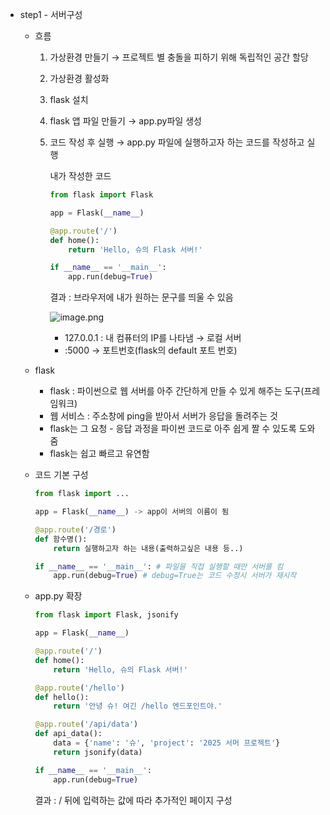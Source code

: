 - step1 - 서버구성
    - 흐름
        1. 가상환경 만들기 → 프로젝트 별 충돌을 피하기 위해 독립적인 공간 할당
        2. 가상환경 활성화
        3. flask 설치
        4. flask 앱 파일 만들기 → app.py파일 생성
        5. 코드 작성 후 실행 → app.py 파일에 실행하고자 하는 코드를 작성하고 실행
            
            내가 작성한 코드 
            
            ```python
            from flask import Flask
            
            app = Flask(__name__)
            
            @app.route('/')
            def home():
                return 'Hello, 슈의 Flask 서버!'
            
            if __name__ == '__main__':
                app.run(debug=True)
            ```
            
            결과 : 브라우저에 내가 원하는 문구를 띄울 수 있음
            
            ![image.png](attachment:9e671443-30be-4527-9a1b-59c8a6403c66:image.png)
            
            - 127.0.0.1 : 내 컴퓨터의 IP를 나타냄 → 로컬 서버
            - :5000 → 포트번호(flask의 default 포트 번호)
    - flask
        - flask : 파이썬으로 웹 서버를 아주 간단하게 만들 수 있게 해주는 도구(프레임워크)
        - 웹 서비스 : 주소창에 ping을 받아서 서버가 응답을 돌려주는 것
        - flask는 그 요청 - 응답 과정을 파이썬 코드로 아주 쉽게 짤 수 있도록 도와줌
        - flask는 쉽고 빠르고 유연함
    - 코드 기본 구성
        
        ```python
        from flask import ...
        
        app = Flask(__name__) -> app이 서버의 이름이 됨
        
        @app.route('/경로')
        def 함수명():
        	return 실행하고자 하는 내용(출력하고싶은 내용 등..)
        
        if __name__ == '__main__': # 파일을 직접 실행할 때만 서버를 킴
        	app.run(debug=True) # debug=True는 코드 수정시 서버가 재시작
        ```
        
    - app.py 확장
        
        ```python
        from flask import Flask, jsonify
        
        app = Flask(__name__)
        
        @app.route('/')
        def home():
            return 'Hello, 슈의 Flask 서버!'
        
        @app.route('/hello')
        def hello():
            return '안녕 슈! 여긴 /hello 엔드포인트야.'
        
        @app.route('/api/data')
        def api_data():
            data = {'name': '슈', 'project': '2025 서머 프로젝트'}
            return jsonify(data)
        
        if __name__ == '__main__':
            app.run(debug=True)
        ```
        
        결과 : / 뒤에 입력하는 값에 따라 추가적인 페이지 구성
